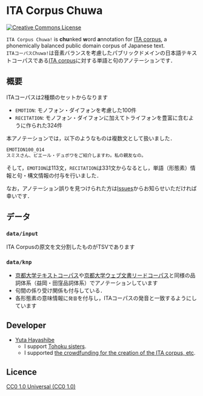 
# ITA Corpus Chuwa

<a rel="license" href="https://creativecommons.org/publicdomain/zero/1.0/"><img alt="Creative Commons License" style="border-width:0" src="https://licensebuttons.net/l/publicdomain/88x31.png" /></a>

``ITA Corpus Chuwa!`` is **chu**nked **w**ord **a**nnotation for [ITA corpus](https://github.com/mmorise/ita-corpus), a phonemically balanced public domain corpus of Japanese text.  
``ITAコーパスChuwa!``は音素バランスを考慮したパブリックドメインの日本語テキストコーパスである[ITA corpus](https://github.com/mmorise/ita-corpus)に対する単語と句のアノテーションです．

## 概要

ITAコーパスは2種類のセットからなります

- ``EMOTION``: モノフォン・ダイフォンを考慮した100件
- ``RECITATION``: モノフォン・ダイフォンに加えてトライフォンを豊富に含むように作られた324件

本アノテーションでは，以下のようなものは複数文として扱いました．

```txt
EMOTION100_014
スミスさん、ピエール・デュボワをご紹介しますわ。私の親友なの。
```

そして，``EMOTION``は113文，``RECITATION``は331文からなるとし，単語（形態素）情報と句・構文情報の付与を行いました．

なお，アノテーション誤りを見つけられた方は[Issues](https://github.com/shirayu/ita-corpus-chuwa/issues)からお知らせいただければ幸いです．

## データ

### ``data/input``

ITA Corpusの原文を文分割したものがTSVであります

### ``data/knp``

- [京都大学テキストコーパス](https://nlp.ist.i.kyoto-u.ac.jp/index.php?%E4%BA%AC%E9%83%BD%E5%A4%A7%E5%AD%A6%E3%83%86%E3%82%AD%E3%82%B9%E3%83%88%E3%82%B3%E3%83%BC%E3%83%91%E3%82%B9)や[京都大学ウェブ文書リードコーパス](https://nlp.ist.i.kyoto-u.ac.jp/index.php?KWDLC)と同様の品詞体系（益岡・田窪品詞体系）でアノテーションしています
- 句間の係り受け関係も付与している．
- 各形態素の意味情報に``発音``を付与し，ITAコーパスの発音と一致するようにしています

## Developer

- [Yuta Hayashibe](https://github.com/shirayu)
    - I support [Tohoku sisters](https://zunko.jp/).
    - I supported [the crowdfunding for the creation of the ITA corpus, etc](https://greenfunding.jp/pub/projects/3891).

## Licence

[CC0 1.0 Universal (CC0 1.0)](https://creativecommons.org/publicdomain/zero/1.0/)
